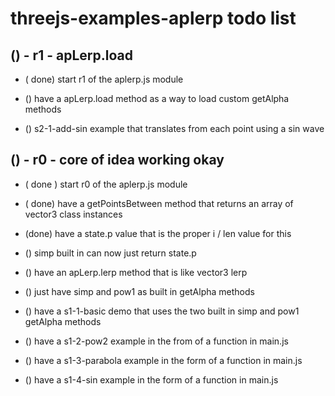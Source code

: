 # threejs-examples-aplerp todo list

## () - r1 - apLerp.load
* ( done) start r1 of the aplerp.js module
* () have a apLerp.load method as a way to load custom getAlpha methods

* () s2-1-add-sin example that translates from each point using a sin wave

## () - r0 - core of idea working okay
* ( done ) start r0 of the aplerp.js module
* ( done) have a getPointsBetween method that returns an array of vector3 class instances
* (done) have a state.p value that is the proper i / len value for this
* () simp built in can now just return state.p

* () have an apLerp.lerp method that is like vector3 lerp
* () just have simp and pow1 as built in getAlpha methods

* () have a s1-1-basic demo that uses the two built in simp and pow1 getAlpha methods
* () have a s1-2-pow2 example in the from of a function in main.js
* () have a s1-3-parabola example in the form of a function in main.js
* () have a s1-4-sin example in the form of a function in main.js
